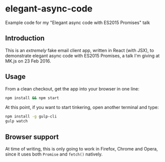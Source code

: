 # elegant-async-code

Example code for my "Elegant async code with ES2015 Promises" talk

## Introduction

This is an *extremely* fake email client app, written in React (with JSX), to demonstrate elegant async code with ES2015
Promises, a talk I'm giving at MK.js on 23 Feb 2016.

## Usage

From a clean checkout, get the app into your browser in one line:

```bash
npm install && npm start
```

At this point, if you want to start tinkering, open another terminal and type:

```bash
npm install -g gulp-cli
gulp watch
```

## Browser support

At time of writing, this is only going to work in Firefox, Chrome and Opera, since it uses both `Promise` and `fetch()` natively.
